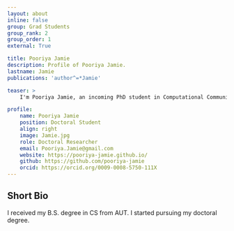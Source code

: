 ```yaml
---
layout: about
inline: false
group: Grad Students
group_rank: 2
group_order: 1
external: True

title: Pooriya Jamie
description: Profile of Pooriya Jamie.
lastname: Jamie
publications: 'author^=*Jamie'

teaser: >
    I'm Pooriya Jamie, an incoming PhD student in Computational Communication and Data Science at UCLA. My research focuses on using data science and machine learning to enhance cyber safety, social computing, and address algorithmic bias for safer digital spaces.

profile:
    name: Pooriya Jamie
    position: Doctoral Student    
    align: right
    image: Jamie.jpg
    role: Doctoral Researcher
    email: Pooriya.Jamie@gmail.com
    website: https://pooriya-jamie.github.io/
    github: https://github.com/pooriya-jamie
    orcid: https://orcid.org/0009-0008-5750-111X
---
```


## Short Bio

I received my B.S. degree in CS from AUT. I started pursuing my doctoral degree.